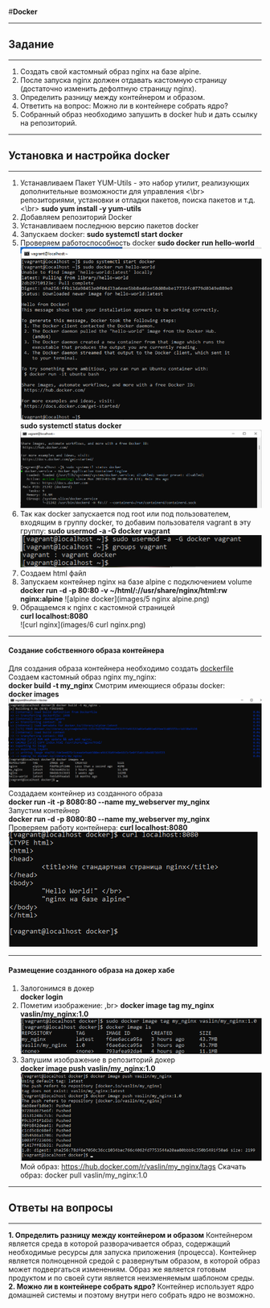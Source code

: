 
 #**Docker**
___________________________________________
## **Задание**
___________________________________________
1. Создать свой кастомный образ nginx на базе alpine. 
2. После запуска nginx должен отдавать кастомную страницу (достаточно изменить дефолтную страницу nginx).
3. Определить разницу между контейнером и образом.
4. Ответить на вопрос: Можно ли в контейнере собрать ядро?
5. Собранный образ необходимо запушить в docker hub и дать ссылку на репозиторий.
_____________________________________________________________________
## **Установка и настройка docker**
_____________________________________________________________________
1. Устанавливаем Пакет YUM-Utils - это набор утилит, реализующих дополнительные возможности для управления <\br> 
репозиториями, установки и отладки пакетов, поиска пакетов и т.д.<\br> 
             **sudo yum install -y yum-utils**
2. Добавляем репозиторий Docker 
3. Устанавливаем последнюю версию пакетов docker
4. Запускаем docker:
            **sudo systemctl start docker**
5. Проверяем работоспособность docker
            **sudo docker run hello-world**
![Проверка docker](images/1run_docker.png)<br>
            **sudo systemctl status docker**
 ![Статус docker](images/2status_docker.png)<br>           
6. Так как docker запускается под root или под пользователем, входящим в группу docker, то
добавим пользователя vagrant в эту группу:
          **sudo usermod -a -G docker vagrant**
![groups docker](images/3groups.png)<br> 
7. Создаем html файл
8. Запускаем контейнер nginx на базе alpine с подключением volume
   **docker run -d -p 80:80 -v ~/html/://usr/share/nginx/html:rw nginx:alpine**
![alpine docker](images/5 nginx alpine.png)<br>  
9. Обращаемся к nginx с кастомной страницей<br> 
         **curl localhost:8080** <br>
![curl nginx](images/6 curl nginx.png)<br>
______________________________
#### **Создание собственного образа контейнера**
Для создания образа контейнера необходимо создать [dockerfile](Dockerfile)         
 Создаем кастомный образ nginx my_nginx: <br>
 **docker build -t my_nginx**
Смотрим имеющиеся образы docker: <br>
**docker images**
![images](images/9docker_image.png) <br>
Создадаем контейнер из созданного образа <br>
**docker run -it -p 8080:80 --name my_webserver my_nginx** <br>
Запустим контейнер <br>
**docker run -d -p 8080:80 --name my_webserver my_nginx** <br>
Проверяем работу контейнера:
**curl localhost:8080**
![images](images/11work_my_nginx.png) <br>
__________________________________________________
#### **Размещение созданного образа на докер хабе**
1. Залогонимся в докер <br>
**docker login** <br>
2. Пометим изображение: ,br>
**docker image tag my_nginx vaslin/my_nginx:1.0**
![images](images/13tag_image.png) <br>
3. Запушим изображение в репозиторий докер <br>
**docker image push vaslin/my_nginx:1.0**
![images](images/14push.png) <br>
Мой образ: https://hub.docker.com/r/vaslin/my_nginx/tags
Скачать образ: docker pull vaslin/my_nginx:1.0
___________________________________________________
## Ответы на вопросы
_______________________
**1. Определить разницу между контейнером и образом**
Контейнером является среда в которой разворачивается образ, содержащий необходимые ресурсы для запуска приложения (процесса). 
Контейнер является полноценной средой с развернутым образом, в которой образ может подвергаться изменениям.
Образ же является готовым продуктом и по своей сути является неизменяемым шаблоном среды. <br>
**2. Можно ли в контейнере собрать ядро?**
Контейнер использует ядро домашней системы и поэтому внутри него собрать ядро не возможно.
